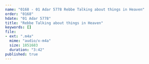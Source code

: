 ```yaml
---
name: "0168 - 01 Adar 5778 Rebbe Talking about things in Heaven"
order: "0168"
hdate: "01 Adar 5778"
title: "Rebbe Talking about things in Heaven"
keywords: []
file:
- ext: ".m4a"
  mime: "audio/x-m4a"
  size: 1851683
  duration: "3:42"
published: true
---
```


